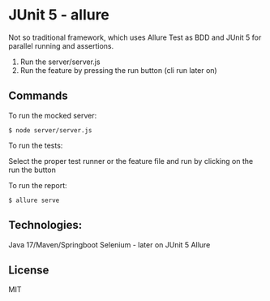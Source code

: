 # JUnit 5 - allure

Not so traditional framework, which uses Allure Test as BDD and JUnit 5 for parallel running and assertions.

1. Run the server/server.js
2. Run the feature by pressing the run button (cli run later on)

## Commands

To run the mocked server:

```
$ node server/server.js
```

To run the tests:

Select the proper test runner or the feature file and run by clicking on the run the button

To run the report:

```
$ allure serve
```

## Technologies:
Java 17/Maven/Springboot
Selenium - later on
JUnit 5
Allure

## License
MIT